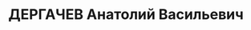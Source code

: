 ---
title: ДЕРГАЧЕВ Анатолий Васильевич
description: "Род. в 1891, Куйбышевская обл., г. Инсар, русский. Преподаватель курсов\
  \ школы \"Выстрел\" \n  Обв. по ст.58-8, 58-11 УК РСФСР. Приговор: Верховный суд\
  \ СССР, 28.11.1937 – ВМН с конфискацией имущества. \n  Реабилитирован 08.06.1957"
---